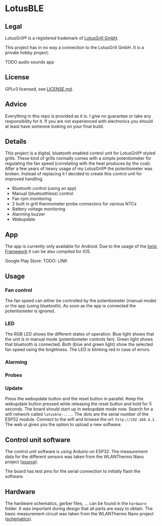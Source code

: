 # LotusBLE

## Legal
LotusGrill&reg; is a registered trademark of [LotusGrill GmbH](https://lotusgrill.de).

This project has in no way a connection to the LotusGrill GmbH. It is a private hobby project.

TODO
audio sounds app

## License
GPLv3 licensed, see [LICENSE.md](license.md).

## Advice
Everything in this repo is provided as it is. I give no guarantee or take any responsibility for it. If you are not experienced with electronics you should at least have someone looking on your final build.

## Details
This project is a digital, bluetooth enabled control unit for LotusGrill&reg; styled grills. These kind of grills normally comes with a simple potentiometer for regulating the fan speed (correlating with the heat produces by the coal). After a few years of heavy usage of my LotusGrill&reg; the potentiometer was broken. Instead of replacing it I decided to create this control unit for improved handling.

* Bluetooth control (using an app)
* Manual (bluetoothless) control
* Fan rpm monitoring
* 2 built in grill thermometer probe connectors for various NTCs
* Battery voltage monitoring
* Alarming buzzer
* Webupdate

## App
The app is currently only available for Android. Due to the usage of the [Ionic Framework](https://ionicframework.com/) it can be also compiled for iOS.

Google Play Store: TODO: LINK

## Usage
### Fan control
The fan speed can either be controlled by the potentiometer (manual mode) or the app (using bluetooth). As soon as the app is connected the potentiometer is ignored.

### LED
The RGB LED shows the different states of operation. Blue light shows that the unit is in manual mode (potentiometer controls fan). Green light shows that bluetooth is connected. Both (blue and green light) show the selected fan speed using the brightness. The LED is blinking red in case of errors.

### Alarming


### Probes


### Update
Press the webupdate button and the reset button in parallel. Keep the webupdate button pressed while releasing the reset button and hold for 5 seconds. The board should start up in webupdate mode now. Search for a wifi network called `lotusble-....`. The dots are the serial number of the ESP32 module. Connect to the wifi and browse the url: `http://192.168.4.1`. The web ui gives you the option to upload a new software.

## Control unit software
The control unit software is using Arduino on ESP32. The measurement data for the different sensors was taken from the WLANThermo Nano project ([source](https://github.com/WLANThermo-nano/WLANThermo_ESP32_Software/blob/master/src/temperature/TemperatureBase.cpp)).

The board has test pins for the serial connection to initially flash the software.

## Hardware
The hardware schematics, gerber files, ... can be found in the `hardware` folder. It was important during design that all parts are easy to obtain. 
The basic measurement circuit was taken from the WLANThermo Nano project ([schematics](https://github.com/WLANThermo-nano/WLANThermo_nano_Hardware/blob/master/nano%20v1%2B/circuit/Schaltplan%20WLANThermo%20Nano%20V1%2B.pdf)).